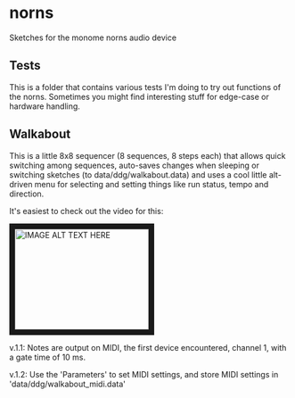 # norns
Sketches for the monome norns audio device

## Tests

This is a folder that contains various tests I'm doing to try out functions
of the norns. Sometimes you might find interesting stuff for edge-case
or hardware handling.

## Walkabout

This is a little 8x8 sequencer (8 sequences, 8 steps each) that allows quick
switching among sequences, auto-saves changes when sleeping or switching
sketches (to data/ddg/walkabout.data) and uses a cool little alt-driven
menu for selecting and setting things like run status, tempo and direction.

It's easiest to check out the video for this:

<a href="http://www.youtube.com/watch?feature=player_embedded&v=af6aXKQBDak
"><img src="http://img.youtube.com/vi/af6aXKQBDak/0.jpg"
alt="IMAGE ALT TEXT HERE" width="240" height="180" border="10" /></a>

v.1.1: Notes are output on MIDI, the first device encountered, channel 1, with
a gate time of 10 ms.

v.1.2: Use the 'Parameters' to set MIDI settings, and store MIDI settings in
'data/ddg/walkabout_midi.data'
